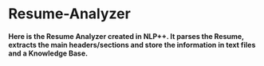 # Resume-Analyzer

#### Here is the Resume Analyzer created in NLP++. It parses the Resume, extracts the main headers/sections and store the information in text files and a Knowledge Base.
